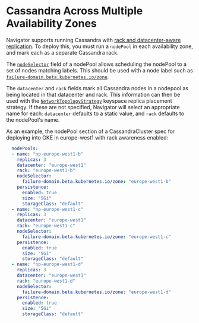 Cassandra Across Multiple Availability Zones
============================================

Navigator supports running Cassandra with
[rack and datacenter-aware replication](https://docs.datastax.com/en/cassandra/latest/cassandra/architecture/archDataDistributeReplication.html).
To deploy this, you must run a `nodePool` in each availability zone, and mark each as a separate Cassandra rack.

The
[`nodeSelector`](https://kubernetes.io/docs/concepts/configuration/assign-pod-node/#nodeselector)
field of a nodePool allows scheduling the nodePool to a set of nodes matching labels.
This should be used with a node label such as
[`failure-domain.beta.kubernetes.io/zone`](https://kubernetes.io/docs/reference/labels-annotations-taints/#failure-domainbetakubernetesiozone).

The `datacenter` and `rack` fields mark all Cassandra nodes in a nodepool as being located in that datacenter and rack.
This information can then be used with the
[`NetworkTopologyStrategy`](http://cassandra.apache.org/doc/latest/architecture/dynamo.html#network-topology-strategy)
keyspace replica placement strategy.
If these are not specified, Navigator will select an appropriate name for each: `datacenter` defaults to a static value, and `rack` defaults to the nodePool's name.

As an example, the nodePool section of a CassandraCluster spec for deploying into GKE in europe-west1 with rack awareness enabled:

```yaml
  nodePools:
  - name: "np-europe-west1-b"
    replicas: 3
    datacenter: "europe-west1"
    rack: "europe-west1-b"
    nodeSelector:
      failure-domain.beta.kubernetes.io/zone: "europe-west1-b"
    persistence:
      enabled: true
      size: "5Gi"
      storageClass: "default"
  - name: "np-europe-west1-c"
    replicas: 3
    datacenter: "europe-west1"
    rack: "europe-west1-c"
    nodeSelector:
      failure-domain.beta.kubernetes.io/zone: "europe-west1-c"
    persistence:
      enabled: true
      size: "5Gi"
      storageClass: "default"
  - name: "np-europe-west1-d"
    replicas: 3
    datacenter: "europe-west1"
    rack: "europe-west1-d"
    nodeSelector:
      failure-domain.beta.kubernetes.io/zone: "europe-west1-d"
    persistence:
      enabled: true
      size: "5Gi"
      storageClass: "default"
```
